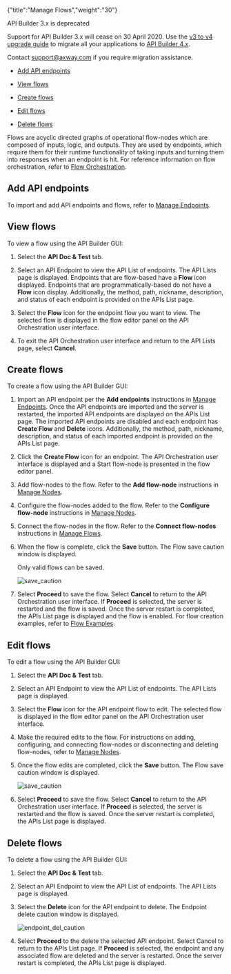 {"title":"Manage Flows","weight":"30"} 

API Builder 3.x is deprecated

Support for API Builder 3.x will cease on 30 April 2020. Use the [v3 to v4 upgrade guide](https://docs.axway.com/bundle/API_Builder_4x_allOS_en/page/api_builder_v3_to_v4_upgrade_guide.html) to migrate all your applications to [API Builder 4.x](https://docs.axway.com/bundle/API_Builder_4x_allOS_en/page/api_builder_getting_started_guide.html).

Contact [support@axway.com](mailto:support@axway.com) if you require migration assistance.

*   [Add API endpoints](#AddAPIendpoints)
    
*   [View flows](#Viewflows)
    
*   [Create flows](#Createflows)
    
*   [Edit flows](#Editflows)
    
*   [Delete flows](#Deleteflows)
    

Flows are acyclic directed graphs of operational flow-nodes which are composed of inputs, logic, and outputs. They are used by endpoints, which require them for their runtime functionality of taking inputs and turning them into responses when an endpoint is hit. For reference information on flow orchestration, refer to [Flow Orchestration](/docs/appc/Axway_API_Builder/API_Builder/API_Builder_Developer_Guide/API_Builder_Flows/Flow_Orchestration/).

## Add API endpoints

To import and add API endpoints and flows, refer to [Manage Endpoints](/docs/appc/Axway_API_Builder/API_Builder/API_Builder_Developer_Guide/API_Builder_Flows/Manage_Endpoints/).

## View flows

To view a flow using the API Builder GUI:

1.  Select the **API Doc & Test** tab.
    
2.  Select an API Endpoint to view the API List of endpoints. The API Lists page is displayed. Endpoints that are flow-based have a **Flow** icon displayed. Endpoints that are programmatically-based do not have a **Flow** icon display. Additionally, the method, path, nickname, description, and status of each endpoint is provided on the APIs List page.
    
3.  Select the **Flow** icon for the endpoint flow you want to view. The selected flow is displayed in the flow editor panel on the API Orchestration user interface.
    
4.  To exit the API Orchestration user interface and return to the API Lists page, select **Cancel**.
    

## Create flows

To create a flow using the API Builder GUI:

1.  Import an API endpoint per the **Add endpoints** instructions in [Manage Endpoints](/docs/appc/Axway_API_Builder/API_Builder/API_Builder_Developer_Guide/API_Builder_Flows/Manage_Endpoints/). Once the API endpoints are imported and the server is restarted, the imported API endpoints are displayed on the APIs List page. The imported API endpoints are disabled and each endpoint has **Create Flow** and **Delete** icons. Additionally, the method, path, nickname, description, and status of each imported endpoint is provided on the APIs List page.
    
2.  Click the **Create Flow** icon for an endpoint. The API Orchestration user interface is displayed and a Start flow-node is presented in the flow editor panel.
    
3.  Add flow-nodes to the flow. Refer to the **Add flow-node** instructions in [Manage Nodes](/docs/appc/Axway_API_Builder/API_Builder/API_Builder_Developer_Guide/API_Builder_Flows/Manage_Nodes/).
    
4.  Configure the flow-nodes added to the flow. Refer to the **Configure flow-node** instructions in [Manage Nodes](/docs/appc/Axway_API_Builder/API_Builder/API_Builder_Developer_Guide/API_Builder_Flows/Manage_Nodes/).
    
5.  Connect the flow-nodes in the flow. Refer to the **Connect flow-nodes** instructions in [Manage Flows](#undefined).
    
6.  When the flow is complete, click the **Save** button. The Flow save caution window is displayed.
    
    Only valid flows can be saved.
    
    ![save_caution](/Images/appc/download/attachments/51252040/save_caution.png)
    
7.  Select **Proceed** to save the flow. Select **Cancel** to return to the API Orchestration user interface. If **Proceed** is selected, the server is restarted and the flow is saved. Once the server restart is completed, the APIs List page is displayed and the flow is enabled. For flow creation examples, refer to [Flow Examples](/docs/appc/Axway_API_Builder/API_Builder/API_Builder_Developer_Guide/API_Builder_Flows/Manage_Flows/Flow_Examples/).
    

## Edit flows

To edit a flow using the API Builder GUI:

1.  Select the **API Doc & Test** tab.
    
2.  Select an API Endpoint to view the API List of endpoints. The API Lists page is displayed.
    
3.  Select the **Flow** icon for the API endpoint flow to edit. The selected flow is displayed in the flow editor panel on the API Orchestration user interface.
    
4.  Make the required edits to the flow. For instructions on adding, configuring, and connecting flow-nodes or disconnecting and deleting flow-nodes, refer to [Manage Nodes](/docs/appc/Axway_API_Builder/API_Builder/API_Builder_Developer_Guide/API_Builder_Flows/Manage_Nodes/).
    
5.  Once the flow edits are completed, click the **Save** button. The Flow save caution window is displayed.
    
    ![save_caution](/Images/appc/download/attachments/51252040/save_caution.png)
6.  Select **Proceed** to save the flow. Select **Cancel** to return to the API Orchestration user interface. If **Proceed** is selected, the server is restarted and the flow is saved. Once the server restart is completed, the APIs List page is displayed.
    

## Delete flows

To delete a flow using the API Builder GUI:

1.  Select the **API Doc & Test** tab.
    
2.  Select an API Endpoint to view the API List of endpoints. The API Lists page is displayed.
    
3.  Select the **Delete** icon for the API endpoint to delete. The Endpoint delete caution window is displayed.
    
    ![endpoint_del_caution](/Images/appc/download/attachments/51252040/endpoint_del_caution.png)
4.  Select **Proceed** to the delete the selected API endpoint. Select Cancel to return to the APIs List page. If **Proceed** is selected, the endpoint and any associated flow are deleted and the server is restarted. Once the server restart is completed, the APIs List page is displayed.